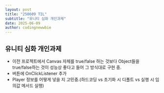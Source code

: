 ```yaml
---
layout: post
title: "250609 TIL"
subtitle: "유니티 심화 개인과제"
date: 2025-06-09
author: codingnewwbie
---
```


## 유니티 심화 개인과제
- 이전 프로젝트에서 Canvas 자체를 true/false 하는 것보다 Object들을 true/false하는 것이 성능상 좋다고 들어 그 방식대로 구현 중.
- 버튼에 OnClickListener 추가
- Player 정보를 어떻게 넣을 지 고민중.(하드코딩 vs 초기화 시 디폴트 vs 실행 시 임의값 메서드 실행)
